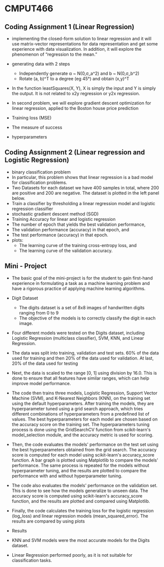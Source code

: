 # CMPUT466

## Coding Assignment 1 (Linear Regression)

- implementing the closed-form solution to linear regression and it will use matrix-vector representations for data representation and get some experience with data visualization. In addition, it will explore the phenomenon of “regression to the mean.” 

- generating data with 2 steps
    - Independently generate α ~ N(0,σ_a^2) and b ~ N(0,σ_b^2)
    - Rotate (a, b)^T to a degree (eg 45°) and obtain (x,y)^T
- In the function leastSquares(X, Y), X is simply the input and Y is simply the output. It is not related to x2y regression or y2x regression.
- In second problem, we will explore gradient descent optimization for linear regression, applied to the Boston house price prediction
- Training loss (MSE)
- The measure of success
- hyperparameters

## Coding Assignment 2 (Linear regression and Logistic Regression)

- binary classification problem
-  In particular, this problem shows that linear regression is a bad model for classification problems.
- Two Datasets for each dataset we have 400 samples in total, where 200 are positive and 200 are negative. The dataset is plotted in the left panel below. 
- Train a classifier by thresholding a linear regression model and logistic regression classifier 
- stochastic gradient descent method (SGD)
- Training Accuracy for linear and logistic regression
- The number of epoch that yields the best validation performance,
- The validation performance (accuracy) in that epoch, and
- The test performance (accuracy) in that epoch. 
- plots: 
    - The learning curve of the training cross-entropy loss, and
    - The learning curve of the validation accuracy.

## Mini - Project

- The basic goal of the mini-project is for the student to gain first-hand experience in formulating a task as a machine learning problem and have a rigorous practice of applying machine learning algorithms. 
- Digit Dataset
    - The digits dataset is a set of 8x8 images of handwritten digits ranging from 0 to 9
    - The objective of the models is to correctly classify the digit in each image.
- Four different models were tested on the Digits dataset, including Logistic Regression (multiclass classifier), SVM,  KNN, and Linear Regression.
- The data was split into training, validation and test sets. 60% of the data used for training and then 20% of the data used for validation. At last, 20% of the data used for testing
- Next, the data is scaled to the range [0, 1] using division by 16.0. This is done to ensure that all features have similar ranges, which can help improve model performance.
- The code then trains three models, Logistic Regression, Support Vector Machine (SVM), and K-Nearest Neighbors (KNN), on the training set using the default hyperparameters. After training the models, they are hyperparameter tuned using a grid search approach, which tries different combinations of hyperparameters from a predefined list of values. The best hyperparameters for each model are chosen based on the accuracy score on the training set. The hyperparameters tuning process is done using the GridSearchCV function from scikit-learn's model_selection module, and the accuracy metric is used for scoring.
- Then, the code evaluates the models' performance on the test set using the best hyperparameters obtained from the grid search. The accuracy score is computed for each model using scikit-learn's accuracy_score function. A bar graph is plotted using Matplotlib to compare the models' performance. The same process is repeated for the models without hyperparameter tuning, and the results are plotted to compare the performance with and without hyperparameter tuning.
- The code also evaluates the models' performance on the validation set. This is done to see how the models generalize to unseen data. The accuracy score is computed using scikit-learn's accuracy_score function, and the results are plotted and compared using Matplotlib.
- Finally, the code calculates the training loss for the logistic regression (log_loss) and linear regression models (mean_squared_error). The results are compared by using plots

- Results
- KNN and SVM models were the most accurate models for the Digits dataset. 
- Linear Regression performed poorly, as it is not suitable for classification tasks.


